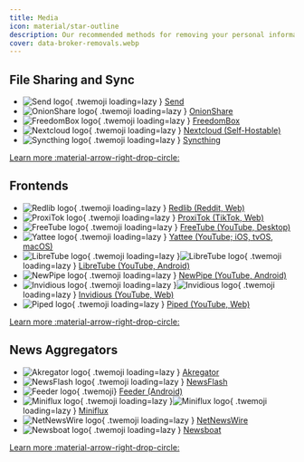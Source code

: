 ```yaml
---
title: Media
icon: material/star-outline
description: Our recommended methods for removing your personal information from data brokers and people search sites.
cover: data-broker-removals.webp
---
```

## File Sharing and Sync

<div class="grid cards" markdown>

- ![Send logo](../assets/img/file-sharing-sync/send.svg){ .twemoji loading=lazy } [Send](file-sharing.md#send)
- ![OnionShare logo](../assets/img/file-sharing-sync/onionshare.svg){ .twemoji loading=lazy } [OnionShare](file-sharing.md#onionshare)
- ![FreedomBox logo](../assets/img/file-sharing-sync/freedombox.svg){ .twemoji loading=lazy } [FreedomBox](file-sharing.md#freedombox)
- ![Nextcloud logo](../assets/img/document-collaboration/nextcloud.svg){ .twemoji loading=lazy } [Nextcloud (Self-Hostable)](file-sharing.md#nextcloud-client-server)
- ![Syncthing logo](../assets/img/file-sharing-sync/syncthing.svg){ .twemoji loading=lazy } [Syncthing](file-sharing.md#syncthing-p2p)

</div>

[Learn more :material-arrow-right-drop-circle:](file-sharing.md)

## Frontends

<div class="grid cards" markdown>

- ![Redlib logo](../assets/img/frontends/redlib.svg){ .twemoji loading=lazy } [Redlib (Reddit, Web)](frontends.md#redlib)
- ![ProxiTok logo](../assets/img/frontends/proxitok.svg){ .twemoji loading=lazy } [ProxiTok (TikTok, Web)](frontends.md#proxitok)
- ![FreeTube logo](../assets/img/frontends/freetube.svg){ .twemoji loading=lazy } [FreeTube (YouTube, Desktop)](frontends.md#freetube)
- ![Yattee logo](../assets/img/frontends/yattee.svg){ .twemoji loading=lazy } [Yattee (YouTube; iOS, tvOS, macOS)](frontends.md#yattee)
- ![LibreTube logo](../assets/img/frontends/libretube.svg#only-light){ .twemoji loading=lazy }![LibreTube logo](../assets/img/frontends/libretube-dark.svg#only-dark){ .twemoji loading=lazy } [LibreTube (YouTube, Android)](frontends.md#libretube-android)
- ![NewPipe logo](../assets/img/frontends/newpipe.svg){ .twemoji loading=lazy } [NewPipe (YouTube, Android)](frontends.md#newpipe-android)
- ![Invidious logo](../assets/img/frontends/invidious.svg#only-light){ .twemoji loading=lazy }![Invidious logo](../assets/img/frontends/invidious-dark.svg#only-dark){ .twemoji loading=lazy } [Invidious (YouTube, Web)](frontends.md#invidious)
- ![Piped logo](../assets/img/frontends/piped.svg){ .twemoji loading=lazy } [Piped (YouTube, Web)](frontends.md#piped)

</div>

[Learn more :material-arrow-right-drop-circle:](frontends.md)

## News Aggregators

<div class="grid cards" markdown>

- ![Akregator logo](../assets/img/news-aggregators/akregator.svg){ .twemoji loading=lazy } [Akregator](news-aggregators.md#akregator)
- ![NewsFlash logo](../assets/img/news-aggregators/newsflash.png){ .twemoji loading=lazy } [NewsFlash](news-aggregators.md#newsflash)
- ![Feeder logo](../assets/img/news-aggregators/feeder.png){ .twemoji} [Feeder (Android)](news-aggregators.md#feeder)
- ![Miniflux logo](../assets/img/news-aggregators/miniflux.svg#only-light){ .twemoji loading=lazy }![Miniflux logo](../assets/img/news-aggregators/miniflux-dark.svg#only-dark){ .twemoji loading=lazy } [Miniflux](news-aggregators.md#miniflux)
- ![NetNewsWire logo](../assets/img/news-aggregators/netnewswire.png){ .twemoji loading=lazy } [NetNewsWire](news-aggregators.md#netnewswire)
- ![Newsboat logo](../assets/img/news-aggregators/newsboat.svg){ .twemoji loading=lazy } [Newsboat](news-aggregators.md#newsboat)

</div>

[Learn more :material-arrow-right-drop-circle:](news-aggregators.md)

